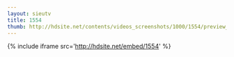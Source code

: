 ```yaml
---
layout: sieutv
title: 1554
thumb: http://hdsite.net/contents/videos_screenshots/1000/1554/preview_360p.mp4.jpg
---
```

{% include iframe src='http://hdsite.net/embed/1554' %}
 
